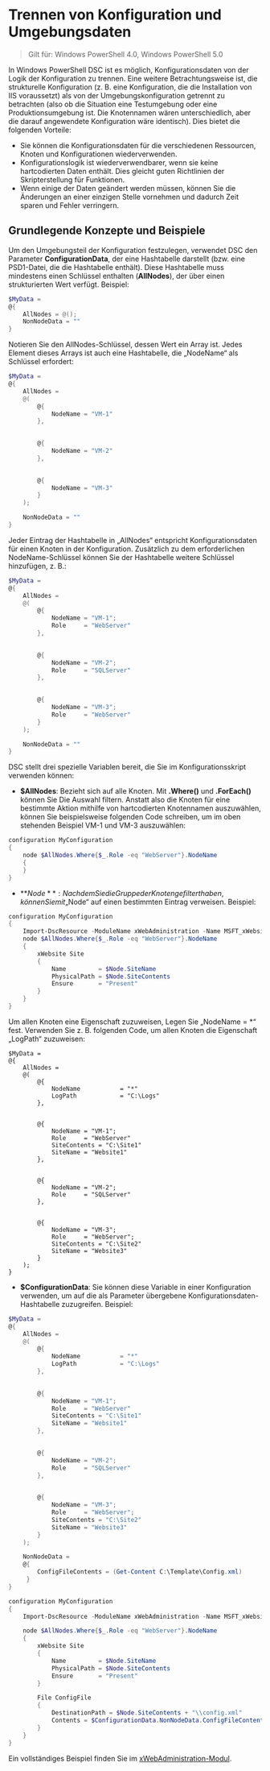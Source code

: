 # Trennen von Konfiguration und Umgebungsdaten

>Gilt für: Windows PowerShell 4.0, Windows PowerShell 5.0

In Windows PowerShell DSC ist es möglich, Konfigurationsdaten von der Logik der Konfiguration zu trennen. Eine weitere Betrachtungsweise ist, die strukturelle Konfiguration (z. B. eine Konfiguration, die die Installation von IIS voraussetzt) als von der Umgebungskonfiguration getrennt zu betrachten (also ob die Situation eine Testumgebung oder eine Produktionsumgebung ist. Die Knotennamen wären unterschiedlich, aber die darauf angewendete Konfiguration wäre identisch). Dies bietet die folgenden Vorteile:

* Sie können die Konfigurationsdaten für die verschiedenen Ressourcen, Knoten und Konfigurationen wiederverwenden.
* Konfigurationslogik ist wiederverwendbarer, wenn sie keine hartcodierten Daten enthält. Dies gleicht guten Richtlinien der Skripterstellung für Funktionen.
* Wenn einige der Daten geändert werden müssen, können Sie die Änderungen an einer einzigen Stelle vornehmen und dadurch Zeit sparen und Fehler verringern.

## Grundlegende Konzepte und Beispiele

Um den Umgebungsteil der Konfiguration festzulegen, verwendet DSC den Parameter **ConfigurationData**, der eine Hashtabelle darstellt (bzw. eine PSD1-Datei, die die Hashtabelle enthält). Diese Hashtabelle muss mindestens einen Schlüssel enthalten (**AllNodes**), der über einen strukturierten Wert verfügt. Beispiel:

```powershell
$MyData = 
@{
    AllNodes = @();
    NonNodeData = ""   
}
```

Notieren Sie den AllNodes-Schlüssel, dessen Wert ein Array ist. Jedes Element dieses Arrays ist auch eine Hashtabelle, die „NodeName“ als Schlüssel erfordert:

```powershell
$MyData = 
@{
    AllNodes = 
    @(
        @{
            NodeName = "VM-1"
        },

 
        @{
            NodeName = "VM-2"
        },

 
        @{
            NodeName = "VM-3"
        }
    );

    NonNodeData = ""   
}
```

Jeder Eintrag der Hashtabelle in „AllNodes“ entspricht Konfigurationsdaten für einen Knoten in der Konfiguration. Zusätzlich zu dem erforderlichen NodeName-Schlüssel können Sie der Hashtabelle weitere Schlüssel hinzufügen, z. B.:

```powershell
$MyData = 
@{
    AllNodes = 
    @(
        @{
            NodeName = "VM-1";
            Role     = "WebServer"
        },

 
        @{
            NodeName = "VM-2";
            Role     = "SQLServer"
        },

 
        @{
            NodeName = "VM-3";
            Role     = "WebServer"
        }
    );

    NonNodeData = ""   
}
```

DSC stellt drei spezielle Variablen bereit, die Sie im Konfigurationsskript verwenden können:

* **$AllNodes**: Bezieht sich auf alle Knoten. Mit **.Where()** und **.ForEach()** können Sie Die Auswahl filtern. Anstatt also die Knoten für eine bestimmte Aktion mithilfe von hartcodierten Knotennamen auszuwählen, können Sie beispielsweise folgenden Code schreiben, um im oben stehenden Beispiel VM-1 und VM-3 auszuwählen:

```powershell
configuration MyConfiguration
{
    node $AllNodes.Where{$_.Role -eq "WebServer"}.NodeName
    {
    }
}
```

* **$Node**: Nachdem Sie die Gruppe der Knoten gefiltert haben, können Sie mit „$Node“ auf einen bestimmten Eintrag verweisen. Beispiel:

```powershell
configuration MyConfiguration
{
    Import-DscResource -ModuleName xWebAdministration -Name MSFT_xWebsite
    node $AllNodes.Where{$_.Role -eq "WebServer"}.NodeName
    {
        xWebsite Site
        {
            Name         = $Node.SiteName
            PhysicalPath = $Node.SiteContents
            Ensure       = "Present"
        }
    }
}
```

Um allen Knoten eine Eigenschaft zuzuweisen, Legen Sie „NodeName = *“ fest. Verwenden Sie z. B. folgenden Code, um allen Knoten die Eigenschaft „LogPath“ zuzuweisen:

```
$MyData = 
@{
    AllNodes = 
    @(
        @{
            NodeName           = "*"
            LogPath            = "C:\Logs"
        },

 
        @{
            NodeName = "VM-1";
            Role     = "WebServer"
            SiteContents = "C:\Site1"
            SiteName = "Website1"
        },

 
        @{
            NodeName = "VM-2";
            Role     = "SQLServer"
        },

 
        @{
            NodeName = "VM-3";
            Role     = "WebServer";
            SiteContents = "C:\Site2"
            SiteName = "Website3"
        }
    );
}
```

* **$ConfigurationData**: Sie können diese Variable in einer Konfiguration verwenden, um auf die als Parameter übergebene Konfigurationsdaten-Hashtabelle zuzugreifen. Beispiel:

```powershell
$MyData = 
@{
    AllNodes = 
    @(
        @{
            NodeName           = "*"
            LogPath            = "C:\Logs"
        },

 
        @{
            NodeName = "VM-1";
            Role     = "WebServer"
            SiteContents = "C:\Site1"
            SiteName = "Website1"
        },

 
        @{
            NodeName = "VM-2";
            Role     = "SQLServer"
        },
 

        @{
            NodeName = "VM-3";
            Role     = "WebServer";
            SiteContents = "C:\Site2"
            SiteName = "Website3"
        }
    );

    NonNodeData = 
    @{
        ConfigFileContents = (Get-Content C:\Template\Config.xml)
     }   
} 

configuration MyConfiguration
{
    Import-DscResource -ModuleName xWebAdministration -Name MSFT_xWebsite

    node $AllNodes.Where{$_.Role -eq "WebServer"}.NodeName
    {
        xWebsite Site
        {
            Name         = $Node.SiteName
            PhysicalPath = $Node.SiteContents
            Ensure       = "Present"
        }

        File ConfigFile
        {
            DestinationPath = $Node.SiteContents + "\\config.xml"
            Contents = $ConfigurationData.NonNodeData.ConfigFileContents
        }
    }
}
```

Ein vollständiges Beispiel finden Sie im [xWebAdministration-Modul](https://powershellgallery.com/packages/xWebAdministration).
<!--HONumber=Feb16_HO4-->
